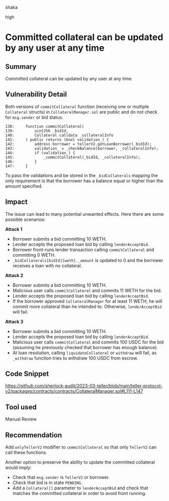 shaka

high

# Committed collateral can be updated by any user at any time

## Summary

Committed collateral can be updated by any user at any time.

## Vulnerability Detail

Both versions of `commitCollateral` function (receiving one or multiple `Collateral` structs) in `CollateralManager.sol` are public and do not check for `msg.sender` or bid status.

```solidity
138:     function commitCollateral(
139:         uint256 _bidId,
140:         Collateral calldata _collateralInfo
141:     ) public returns (bool validation_) {
142:         address borrower = tellerV2.getLoanBorrower(_bidId);
143:         validation_ = _checkBalance(borrower, _collateralInfo);
144:         if (validation_) {
145:             _commitCollateral(_bidId, _collateralInfo);
146:         }
147:     }
```

To pass the validations and be stored in the `_bidCollaterals` mapping the only requirement is that the borrower has a balance equal or higher than the amount specified.

## Impact

The issue can lead to many potential unwanted effects. Here there are some possible scenarios:

**Attack 1**

- Borrower submits a bid committing 10 WETH.
- Lender accepts the proposed loan bid by calling `lenderAcceptBid`.
- Borrower front-runs lender transaction calling `commitCollateral` and committing 0 WETH.
- `_bidCollaterals[bidId][weth]._amount` is updated to 0 and the borrower receives a loan with no collateral.

**Attack 2**

- Borrower submits a bid committing 10 WETH.
- Malicious user calls `commitCollateral` and commits 11 WETH for the bid.
- Lender accepts the proposed loan bid by calling `lenderAcceptBid`.
- If the borrower approved `CollateralManager` for at least 11 WETH, he will commit more collateral than he intended to. Otherwise, `lenderAcceptBid` will fail.

**Attack 3**

- Borrower submits a bid committing 10 WETH.
- Lender accepts the proposed loan bid by calling `lenderAcceptBid`.
- Malicious user calls `commitCollateral` and commits 100 USDC for the bid (assuming he previously checked that borrower has enough balance).
- At loan resolution, calling `liquidateCollateral` or `withdraw` will fail, as `_withdraw` function tries to withdraw 100 USDC from escrow.


## Code Snippet

https://github.com/sherlock-audit/2023-03-teller/blob/main/teller-protocol-v2/packages/contracts/contracts/CollateralManager.sol#L111-L147


## Tool used

Manual Review

## Recommendation

Add `onlyTellerV2` modifier to `commitCollateral` so that only `TellerV2` can call these functions.

Another option to preserve the ability to update the committed collateral would imply:
- Check that `msg.sender` is `TellerV2` or borrower.
- Check that bid is in state `PENDING`.
- Add a `Collateral[]` parameter to `lenderAcceptBid` and check that matches the committed collateral in order to avoid front running.